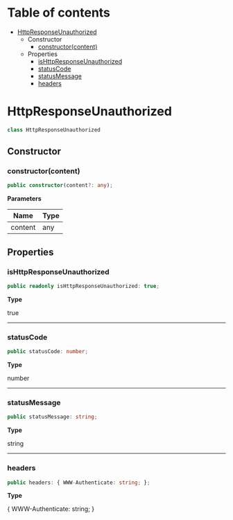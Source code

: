 # Table of contents

* [HttpResponseUnauthorized][ClassDeclaration-15]
    * Constructor
        * [constructor(content)][Constructor-9]
    * Properties
        * [isHttpResponseUnauthorized][PropertyDeclaration-36]
        * [statusCode][PropertyDeclaration-37]
        * [statusMessage][PropertyDeclaration-38]
        * [headers][PropertyDeclaration-39]

# HttpResponseUnauthorized

```typescript
class HttpResponseUnauthorized
```
## Constructor

### constructor(content)

```typescript
public constructor(content?: any);
```

**Parameters**

| Name    | Type |
| ------- | ---- |
| content | any  |

## Properties

### isHttpResponseUnauthorized

```typescript
public readonly isHttpResponseUnauthorized: true;
```

**Type**

true

----------

### statusCode

```typescript
public statusCode: number;
```

**Type**

number

----------

### statusMessage

```typescript
public statusMessage: string;
```

**Type**

string

----------

### headers

```typescript
public headers: { WWW-Authenticate: string; };
```

**Type**

{ WWW-Authenticate: string; }

[ClassDeclaration-15]: httpresponseunauthorized.md#httpresponseunauthorized
[Constructor-9]: httpresponseunauthorized.md#constructorcontent
[PropertyDeclaration-36]: httpresponseunauthorized.md#ishttpresponseunauthorized
[PropertyDeclaration-37]: httpresponseunauthorized.md#statuscode
[PropertyDeclaration-38]: httpresponseunauthorized.md#statusmessage
[PropertyDeclaration-39]: httpresponseunauthorized.md#headers